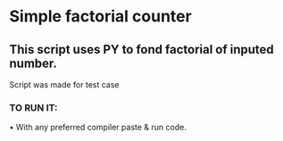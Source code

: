 Simple factorial counter
====
This script uses PY to fond factorial of inputed number.
----
Script was made for test case <br>

### TO RUN IT: <br>
• With any preferred compiler paste & run code. 
